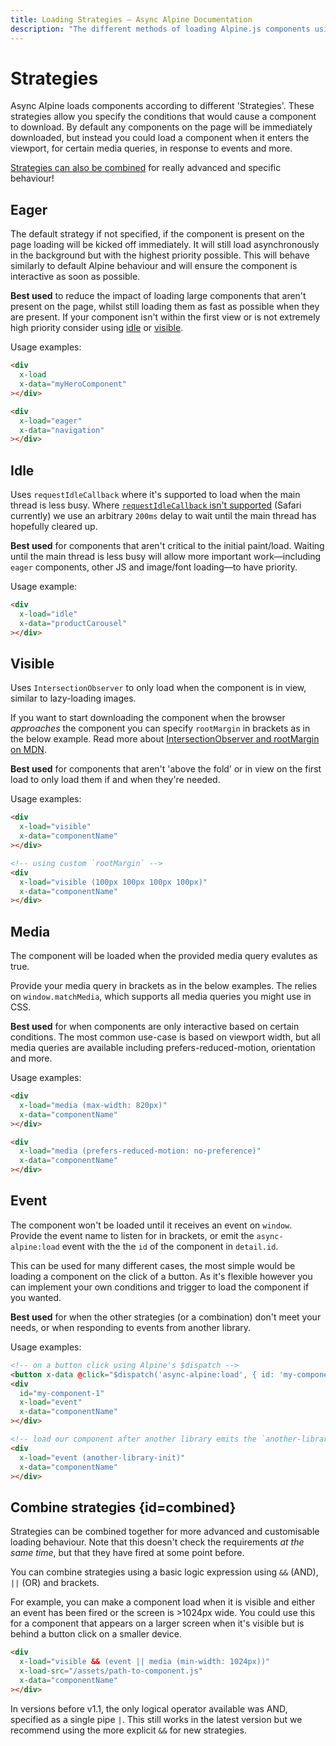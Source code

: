 ```yaml
---
title: Loading Strategies — Async Alpine Documentation
description: "The different methods of loading Alpine.js components using Async Alpine: eager loading, idle, when visible, on media query or event, or combined"
---
```


# Strategies

Async Alpine loads components according to different 'Strategies'. These strategies allow you specify the conditions that would cause a component to download. By default any components on the page will be immediately downloaded, but instead you could load a component when it enters the viewport, for certain media queries, in response to events and more.

[Strategies can also be combined](#combined) for really advanced and specific behaviour!

## Eager

The default strategy if not specified, if the component is present on the page loading will be kicked off immediately. It will still load asynchronously in the background but with the highest priority possible. This will behave similarly to default Alpine behaviour and will ensure the component is interactive as soon as possible.

**Best used** to reduce the impact of loading large components that aren't present on the page, whilst still loading them as fast as possible when they are present. If your component isn't within the first view or is not extremely high priority consider using [idle](#idle) or [visible](#visible).

Usage examples:

```html
<div
  x-load
  x-data="myHeroComponent"
></div>

<div
  x-load="eager"
  x-data="navigation"
></div>
```

## Idle

Uses `requestIdleCallback` where it's supported to load when the main thread is less busy. Where [`requestIdleCallback` isn't supported](https://developer.mozilla.org/en-US/docs/Web/API/Window/requestIdleCallback#browser_compatibility) (Safari currently) we use an arbitrary `200ms` delay to wait until the main thread has hopefully cleared up.

**Best used** for components that aren't critical to the initial paint/load. Waiting until the main thread is less busy will allow more important work&mdash;including `eager` components, other JS and image/font loading&mdash;to have priority.

Usage example:

```html
<div
  x-load="idle"
  x-data="productCarousel"
></div>
```

## Visible

Uses `IntersectionObserver` to only load when the component is in view, similar to lazy-loading images.

If you want to start downloading the component when the browser *approaches* the component you can specify `rootMargin` in brackets as in the below example. Read more about [IntersectionObserver and rootMargin on MDN](https://developer.mozilla.org/en-US/docs/Web/API/IntersectionObserver/IntersectionObserver).

**Best used** for components that aren't 'above the fold' or in view on the first load to only load them if and when they're needed.

Usage examples:

```html
<div
  x-load="visible"
  x-data="componentName"
></div>

<!-- using custom `rootMargin` -->
<div
  x-load="visible (100px 100px 100px 100px)"
  x-data="componentName"
></div>
```

## Media

The component will be loaded when the provided media query evalutes as true.

Provide your media query in brackets as in the below examples. The relies on `window.matchMedia`, which supports all media queries you might use in CSS.

**Best used** for when components are only interactive based on certain conditions. The most common use-case is based on viewport width, but all media queries are available including prefers-reduced-motion, orientation and more.

Usage examples:

```html
<div
  x-load="media (max-width: 820px)"
  x-data="componentName"
></div>

<div
  x-load="media (prefers-reduced-motion: no-preference)"
  x-data="componentName"
></div>
```

## Event

The component won't be loaded until it receives an event on `window`. Provide the event name to listen for in brackets, or emit the `async-alpine:load` event with the the `id` of the component in `detail.id`.

This can be used for many different cases, the most simple would be loading a component on the click of a button. As it's flexible however you can implement your own conditions and trigger to load the component if you wanted.

**Best used** for when the other strategies (or a combination) don't meet your needs, or when responding to events from another library.

Usage examples:

```html
<!-- on a button click using Alpine's $dispatch -->
<button x-data @click="$dispatch('async-alpine:load', { id: 'my-component-1' })">Load component</button>
<div
  id="my-component-1"
  x-load="event"
  x-data="componentName"
></div>

<!-- load our component after another library emits the `another-library-init` event -->
<div
  x-load="event (another-library-init)"
  x-data="componentName"
></div>
```

## Combine strategies {id=combined}

Strategies can be combined together for more advanced and customisable loading behaviour. Note that this doesn't check the requirements *at the same time*, but that they have fired at some point before.

You can combine strategies using a basic logic expression using `&&` (AND), `||` (OR) and brackets.

For example, you can make a component load when it is visible and either an event has been fired or the screen is >1024px wide. You could use this for a component that appears on a larger screen when it's visible but is behind a button click on a smaller device.

```html
<div
  x-load="visible && (event || media (min-width: 1024px))"
  x-load-src="/assets/path-to-component.js"
  x-data="componentName"
></div>
```

In versions before v1.1, the only logical operator available was AND, specified as a single pipe `|`. This still works in the latest version but we recommend using the more explicit `&&` for new strategies.